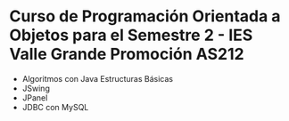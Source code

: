 # Curso de Programación Orientada a Objetos para el Semestre 2 - IES Valle Grande Promoción AS212

* Algoritmos con Java
	Estructuras Básicas	
* JSwing
* JPanel
* JDBC con MySQL
